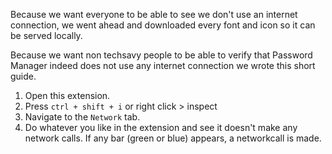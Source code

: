 Because we want everyone to be able to see we don't use an internet connection,
we went ahead and downloaded every font and icon so it can be served locally.

Because we want non techsavy people to be able to verify that Password Manager indeed does not
use any internet connection we wrote this short guide.

1. Open this extension.
2. Press ```ctrl + shift + i``` or right click > inspect
3. Navigate to the ```Network``` tab.
4. Do whatever you like in the extension and see it doesn't make any network calls.
If any bar (green or blue) appears, a networkcall is made.